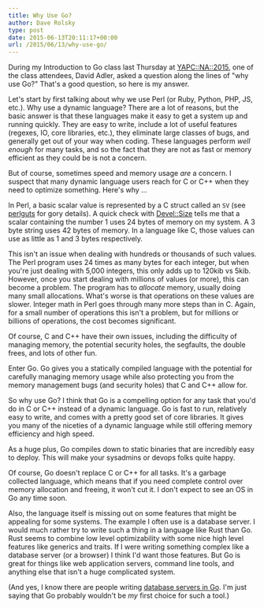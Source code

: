 ```yaml
---
title: Why Use Go?
author: Dave Rolsky
type: post
date: 2015-06-13T20:11:17+00:00
url: /2015/06/13/why-use-go/
---
```


During my Introduction to Go class last Thursday at [YAPC::NA::2015][1], one of the class attendees,
David Adler, asked a question along the lines of "why use Go?" That's a good question, so here is my
answer.

Let's start by first talking about why we use Perl (or Ruby, Python, PHP, JS, etc.). Why use a
dynamic language? There are a lot of reasons, but the basic answer is that these languages make it
easy to get a system up and running quickly. They are easy to write, include a lot of useful
features (regexes, IO, core libraries, etc.), they eliminate large classes of bugs, and generally
get out of your way when coding. These languages perform _well enough_ for many tasks, and so the
fact that they are not as fast or memory efficient as they could be is not a concern.

But of course, sometimes speed and memory usage _are_ a concern. I suspect that many dynamic
language users reach for C or C++ when they need to optimize something. Here's why ...

In Perl, a basic scalar value is represented by a C struct called an `SV` (see [perlguts][2] for
gory details). A quick check with [Devel::Size][3] tells me that a scalar containing the number 1
uses 24 bytes of memory on my system. A 3 byte string uses 42 bytes of memory. In a language like C,
those values can use as little as 1 and 3 bytes respectively.

This isn't an issue when dealing with hundreds or thousands of such values. The Perl program uses 24
times as many bytes for each integer, but when you're just dealing with 5,000 integers, this only
adds up to 120kib vs 5kib. However, once you start dealing with millions of values (or more), this
can become a problem. The program has to _allocate_ memory, usually doing many small allocations.
What's worse is that operations on these values are slower. Integer math in Perl goes through many
more steps than in C. Again, for a small number of operations this isn't a problem, but for millions
or billions of operations, the cost becomes significant.

Of course, C and C++ have their own issues, including the difficulty of managing memory, the
potential security holes, the segfaults, the double frees, and lots of other fun.

Enter Go. Go gives you a statically compiled language with the potential for carefully managing
memory usage while also protecting you from the memory management bugs (and security holes) that C
and C++ allow for.

So why use Go? I think that Go is a compelling option for any task that you'd do in C or C++ instead
of a dynamic language. Go is fast to run, relatively easy to write, and comes with a pretty good set
of core libraries. It gives you many of the niceties of a dynamic language while still offering
memory efficiency and high speed.

As a huge plus, Go compiles down to static binaries that are incredibly easy to deploy. This will
make your sysadmins or devops folks quite happy.

Of course, Go doesn't replace C or C++ for all tasks. It's a garbage collected language, which means
that if you need complete control over memory allocation and freeing, it won't cut it. I don't
expect to see an OS in Go any time soon.

Also, the language itself is missing out on some features that might be appealing for some systems.
The example I often use is a database server. I would much rather try to write such a thing in a
language like Rust than Go. Rust seems to combine low level optimizability with some nice high level
features like generics and traits. If I were writing something complex like a database server (or a
browser) I think I'd want those features. But Go is great for things like web application servers,
command line tools, and anything else that isn't a huge complicated system.

(And yes, I know there are people writing [database servers in Go][4]. I'm just saying that Go
probably wouldn't be _my_ first choice for such a tool.)

[1]: http://www.yapcna.org/yn2015/
[2]: http://perldoc.perl.org/perlguts.html
[3]: https://metacpan.org/pod/Devel::Size
[4]: http://www.cockroachlabs.com/
